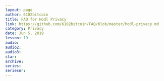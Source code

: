 ```yaml
---
layout: page
author: 6102bitcoin
title: FAQ for Hodl Privacy
link: https://github.com/6102bitcoin/FAQ/blob/master/hodl-privacy.md
category: Privacy
date: Jun 5, 2019
lesson: 19
audio: 
audio2: 
audio3: 
star: 
archive: 
series: 
seriesnr: 
---
```


